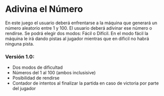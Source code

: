 # Adivina el Número

En este juego el usuario deberá enfrentarse a la máquina que generará un número aleatorio entre 1 y 100. El usuario deberá adivinar ese número o rendirse. Se podrá elegir dos modos: Fácil o Difícil. En el modo fácil la máquina le irá dando pistas al jugador mientras que en dificil no habrá ninguna pista.

### Versión 1.0:

- Dos modos de dificultad
- Números del 1 al 100 (ambos inclusisive)
- Posibilidad de rendirse
- Contador de intentos al finalizar la partida en caso de victoria por parte del jugador
